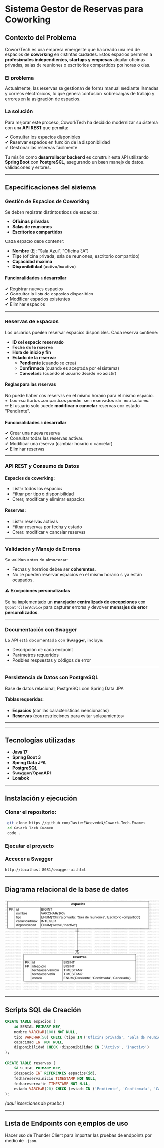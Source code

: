 # Sistema Gestor de Reservas para Coworking

## Contexto del Problema

CoworkTech es una empresa emergente que ha creado una red de espacios de **coworking** en distintas ciudades. Estos espacios permiten a **profesionales independientes, startups y empresas** alquilar oficinas privadas, salas de reuniones o escritorios compartidos por horas o días.

### El problema

Actualmente, las reservas se gestionan de forma manual mediante llamadas y correos electrónicos, lo que genera confusión, sobrecargas de trabajo y errores en la asignación de espacios.

### La solución

Para mejorar este proceso, CoworkTech ha decidido modernizar su sistema con una **API REST** que permita:

✔ Consultar los espacios disponibles \
✔ Reservar espacios en función de la disponibilidad \
✔ Gestionar las reservas fácilmente 

Tu misión como **desarrollador backend** es construir esta API utilizando **Spring Boot** con **PostgreSQL**, asegurando un buen manejo de datos, validaciones y errores. 

---

## Especificaciones del sistema

###  Gestión de Espacios de Coworking

Se deben registrar distintos tipos de espacios:

- **Oficinas privadas**
- **Salas de reuniones**
- **Escritorios compartidos**

Cada espacio debe contener:

- **Nombre** (Ej: "Sala Azul", "Oficina 3A")
- **Tipo** (oficina privada, sala de reuniones, escritorio compartido)
- **Capacidad máxima**
- **Disponibilidad** (activo/inactivo)

#### Funcionalidades a desarrollar

✔ Registrar nuevos espacios\
✔ Consultar la lista de espacios disponibles\
✔ Modificar espacios existentes\
✔ Eliminar espacios

---

### Reservas de Espacios

Los usuarios pueden reservar espacios disponibles. Cada reserva contiene:

- **ID del espacio reservado**
- **Fecha de la reserva**
- **Hora de inicio y fin**
- **Estado de la reserva:**
  - **Pendiente** (cuando se crea)
  - **Confirmada** (cuando es aceptada por el sistema)
  - **Cancelada** (cuando el usuario decide no asistir)

#### Reglas para las reservas

 No puede haber dos reservas en el mismo horario para el mismo espacio.\
✔ Los escritorios compartidos pueden ser reservados sin restricciones.\
✏ El usuario solo puede **modificar o cancelar** reservas con estado "Pendiente".

#### Funcionalidades a desarrollar

✔ Crear una nueva reserva\
✔ Consultar todas las reservas activas\
✔ Modificar una reserva (cambiar horario o cancelar)\
✔ Eliminar reservas

---

### API REST y Consumo de Datos

#### Espacios de coworking:

- Listar todos los espacios
- Filtrar por tipo o disponibilidad
- Crear, modificar y eliminar espacios

#### Reservas:

- Listar reservas activas
- Filtrar reservas por fecha y estado
- Crear, modificar y cancelar reservas

---

### Validación y Manejo de Errores

Se validan antes de almacenar:

- Fechas y horarios deben ser **coherentes**.
- No se pueden reservar espacios en el mismo horario si ya están ocupados.

#### ⚠ Excepciones personalizadas

Se ha implementado un **manejador centralizado de excepciones** con `@ControllerAdvice` para capturar errores y devolver **mensajes de error personalizados**.

---

### Documentación con Swagger

La API está documentada con **Swagger**, incluye:

- Descripción de cada endpoint
- Parámetros requeridos
- Posibles respuestas y códigos de error

---

### Persistencia de Datos con PostgreSQL

Base de datos relacional, PostgreSQL con Spring Data JPA.

#### Tablas requeridas:

- **Espacios** (con las características mencionadas)
- **Reservas** (con restricciones para evitar solapamientos)

---

---

## Tecnologías utilizadas

- **Java 17**
- **Spring Boot 3**
- **Spring Data JPA**
- **PostgreSQL**
- **Swagger/OpenAPI**
- **Lombok**

---

## Instalación y ejecución

### Clonar el repositorio:

```bash
 git clone https://github.com/JavierEAcevedoN/Cowork-Tech-Examen
 cd Cowork-Tech-Examen
 code .
```

### Ejecutar el proyecto

### Acceder a Swagger

```
http://localhost:8081/swagger-ui.html
```

---

## Diagrama relacional de la base de datos

![Diagrama](ERDiagram.png)

---

## Scripts SQL de Creación

```sql
CREATE TABLE espacios (
    id SERIAL PRIMARY KEY,
    nombre VARCHAR(100) NOT NULL,
    tipo VARCHAR(50) CHECK (tipo IN ('Oficina privada', 'Sala de reuniones', 'Escritorio compartido'))),
    capacidad INT NOT NULL,
    disponibilidad CHECK (disponibilidad IN ('Activo', 'Inactivo')
);

CREATE TABLE reservas (
    id SERIAL PRIMARY KEY,
    idespacio INT REFERENCES espacios(id),
    fechareservainicio TIMESTAMP NOT NULL,
    fechareservafin TIMESTAMP NOT NULL,
    estado VARCHAR(20) CHECK (estado IN ('Pendiente', 'Confirmada', 'Cancelada'))
);
```

*(aquí inserciones de prueba.)*

---

## Lista de Endpoints con ejemplos de uso

Hacer úso de Thunder Client para importar las pruebas de endpoints por medio de `.json`.